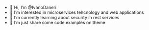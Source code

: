 - 👋 Hi, I’m @IvanoDaneri
- 👀 I’m interested in microservices tehcnology and web applications
- 🌱 I’m currently learning about security in rest services
- 💞️ I’m just share some code examples on theme 

<!---
IvanoDaneri/IvanoDaneri is a ✨ special ✨ repository because its `README.md` (this file) appears on your GitHub profile.
You can click the Preview link to take a look at your changes.
--->
